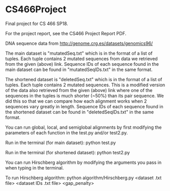 # CS466Project
Final project for CS 466 SP18.

For the project report, see the CS466 Project Report PDF.

DNA sequence data from http://genome.crg.es/datasets/genomics96/


The main dataset is "mutatedSeq.txt" which is in the format of a list of tuples. Each tuple contains 2 mutated sequences from data we retrieved from the given (above) link.
Sequence IDs of each sequence found in the main dataset can be found in "mutatedSeqIDs.txt" in the same format.

The shortened dataset is "deletedSeq.txt" which is in the format of a list of tuples.
Each tuple contains 2 mutated sequences. This is a modified version of the data also retrieved from the given (above) link where one of the sequences in the tuples is much shorter (~50%) than its pair sequence.
We did this so that we can compare how each alignment works when 2 sequences vary greatly in length.
Sequence IDs of each sequence found in the shortened dataset can be found in "deletedSeqIDs.txt" in the same format.

You can run global, local, and semiglobal alignments by first modifying the parameters
of each function in the test.py and/or test2.py.

  Run in the terminal (for main dataset):
    python test.py  

  Run in the terminal (for shortened dataset):
    python test2.py

You can run Hirschberg algorithm by modifying the arguments you pass in when typing in the terminal.

  To run Hirschberg algorithm:
    python algorithm/Hirschberg.py <dataset .txt file> <dataset IDs .txt file>
    <gap_penalty> <mismatch> <match>
